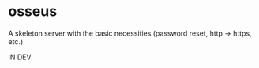 # osseus
A skeleton server with the basic necessities (password reset, http -> https, etc.)

IN DEV
